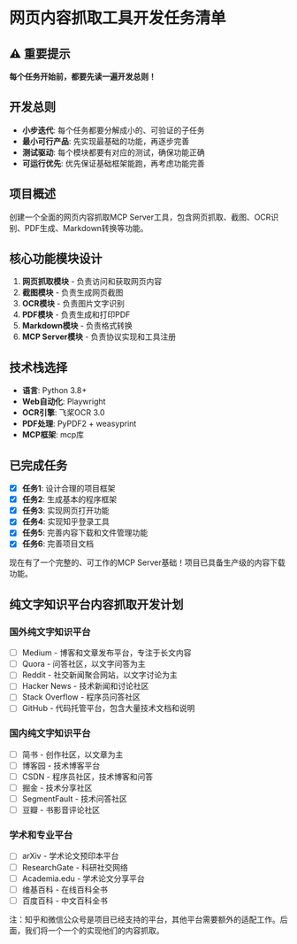 # 网页内容抓取工具开发任务清单

## ⚠️ 重要提示
**每个任务开始前，都要先读一遍开发总则！**

## 开发总则
- **小步迭代**: 每个任务都要分解成小的、可验证的子任务
- **最小可行产品**: 先实现最基础的功能，再逐步完善
- **测试驱动**: 每个模块都要有对应的测试，确保功能正确
- **可运行优先**: 优先保证基础框架能跑，再考虑功能完善

## 项目概述
创建一个全面的网页内容抓取MCP Server工具，包含网页抓取、截图、OCR识别、PDF生成、Markdown转换等功能。

## 核心功能模块设计
1. **网页抓取模块** - 负责访问和获取网页内容
2. **截图模块** - 负责生成网页截图
3. **OCR模块** - 负责图片文字识别
4. **PDF模块** - 负责生成和打印PDF
5. **Markdown模块** - 负责格式转换
6. **MCP Server模块** - 负责协议实现和工具注册

## 技术栈选择
- **语言**: Python 3.8+
- **Web自动化**: Playwright
- **OCR引擎**: 飞桨OCR 3.0
- **PDF处理**: PyPDF2 + weasyprint
- **MCP框架**: mcp库

## 已完成任务
- [x] **任务1**: 设计合理的项目框架
- [x] **任务2**: 生成基本的程序框架
- [x] **任务3**: 实现网页打开功能
- [x] **任务4**: 实现知乎登录工具
- [x] **任务5**: 完善内容下载和文件管理功能
- [x] **任务6**: 完善项目文档

现在有了一个完整的、可工作的MCP Server基础！项目已具备生产级的内容下载功能。

## 纯文字知识平台内容抓取开发计划

### 国外纯文字知识平台
- [ ] Medium - 博客和文章发布平台，专注于长文内容
- [ ] Quora - 问答社区，以文字问答为主
- [ ] Reddit - 社交新闻聚合网站，以文字讨论为主
- [ ] Hacker News - 技术新闻和讨论社区
- [ ] Stack Overflow - 程序员问答社区
- [ ] GitHub - 代码托管平台，包含大量技术文档和说明

### 国内纯文字知识平台
- [ ] 简书 - 创作社区，以文章为主
- [ ] 博客园 - 技术博客平台
- [ ] CSDN - 程序员社区，技术博客和问答
- [ ] 掘金 - 技术分享社区
- [ ] SegmentFault - 技术问答社区
- [ ] 豆瓣 - 书影音评论社区

### 学术和专业平台
- [ ] arXiv - 学术论文预印本平台
- [ ] ResearchGate - 科研社交网络
- [ ] Academia.edu - 学术论文分享平台
- [ ] 维基百科 - 在线百科全书
- [ ] 百度百科 - 中文百科全书

注：知乎和微信公众号是项目已经支持的平台，其他平台需要额外的适配工作。后面，我们将一个一个的实现他们的内容抓取。